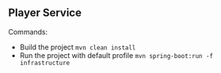 ## Player Service

Commands:

- Build the project `mvn clean install`
- Run the project with default profile `mvn spring-boot:run -f infrastructure` 
